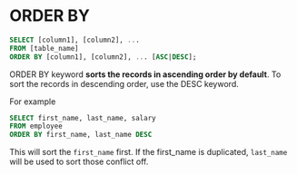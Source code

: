 # ORDER BY
```sql
SELECT [column1], [column2], ...
FROM [table_name]
ORDER BY [column1], [column2], ... [ASC|DESC];
```

ORDER BY keyword **sorts the records in ascending order by default**.
To sort the records in descending order, use the DESC keyword.

For example
```sql
SELECT first_name, last_name, salary
FROM employee
ORDER BY first_name, last_name DESC
```
This will sort the `first_name` first. If the first_name is duplicated, `last_name` will be used to sort those conflict off.
